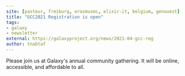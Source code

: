 ```yaml
---
site: [pasteur, freiburg, erasmusmc, elixir-it, belgium, genouest]
title: "GCC2021 Registration is open"
tags: 
- galaxy
- newsletter
external: https://galaxyproject.org/news/2021-04-gcc-reg
author: tnabtaf
---
```


Please join us at Galaxy's annual community gathering. It will be online, accessible, and affordable to all.
